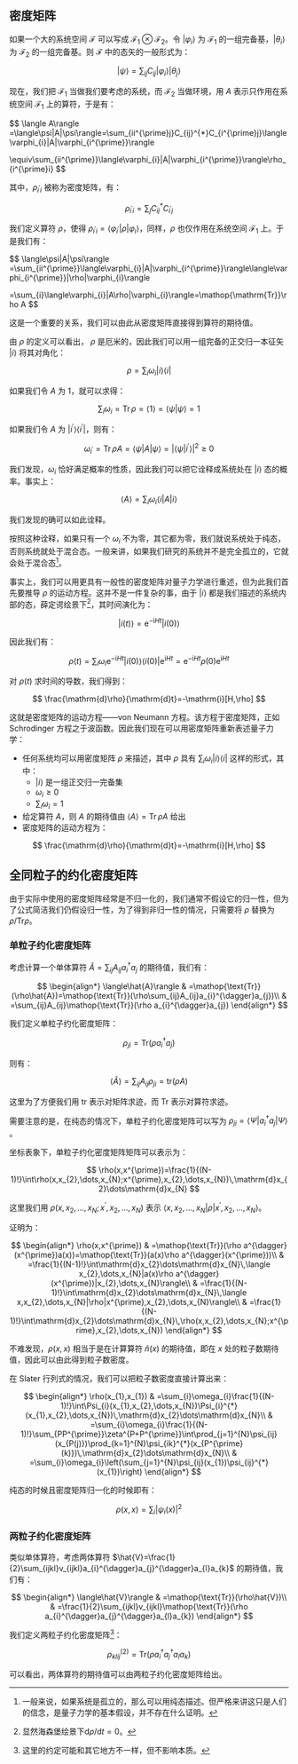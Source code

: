 ## 密度矩阵

如果一个大的系统空间 $\mathcal{F}$ 可以写成 $\mathcal{F}_{1}\otimes\mathcal{F}_{2}$。令 $|\varphi_{i}\rangle$ 为 $\mathcal{F}_{1}$ 的一组完备基，$|\theta_{i}\rangle$ 为 $\mathcal{F}_{2}$ 的一组完备基。则 $\mathcal{F}$ 中的态矢的一般形式为：

$$
|\psi\rangle=\sum_{ij}C_{ij}|\varphi_{i}\rangle|\theta_{j}\rangle
$$

现在，我们把 $\mathcal{F}_{1}$ 当做我们要考虑的系统，而 $\mathcal{F}_{2}$ 当做环境，用 $A$ 表示只作用在系统空间 $\mathcal{F}_{1}$ 上的算符，于是有：

$$
\langle A\rangle	=\langle\psi|A|\psi\rangle=\sum_{ii^{\prime}j}C_{ij}^{*}C_{i^{\prime}j}\langle\varphi_{i}|A|\varphi_{i^{\prime}}\rangle

\equiv\sum_{ii^{\prime}}\langle\varphi_{i}|A|\varphi_{i^{\prime}}\rangle\rho_{i^{\prime}i}
$$

其中，$\rho_{i^{\prime}i}$ 被称为密度矩阵，有：

$$
\rho_{i^{\prime}i}=\sum_{j}C_{ij}^{*}C_{i^{\prime}j}
$$

我们定义算符 $\rho$，使得 $\rho_{i^{\prime}i}=\langle\varphi_{i^{\prime}}|\rho|\varphi_{i}\rangle$，同样，$\rho$ 也仅作用在系统空间 $\mathcal{F}_{1}$ 上。于是我们有：

$$
\langle\psi|A|\psi\rangle	=\sum_{ii^{\prime}}\langle\varphi_{i}|A|\varphi_{i^{\prime}}\rangle\langle\varphi_{i^{\prime}}|\rho|\varphi_{i}\rangle

=\sum_{i}\langle\varphi_{i}|A\rho|\varphi_{i}\rangle=\mathop{\mathrm{Tr}}\rho A
$$

这是一个重要的关系，我们可以由此从密度矩阵直接得到算符的期待值。

由 $\rho$ 的定义可以看出， $\rho$ 是厄米的，因此我们可以用一组完备的正交归一本征矢 $|i\rangle$ 将其对角化：

$$
\rho=\sum_{i}\omega_{i}|i\rangle\langle i|
$$

如果我们令 $A$ 为 1，就可以求得：

$$
\sum_{i}\omega_{i}=\mathop{\mathrm{Tr}}\rho=\langle 1\rangle=\langle\psi|\psi\rangle=1
$$

如果我们令 $A$ 为 $|i^{\prime}\rangle\langle i^{\prime}|$，则有：

$$
\omega_{i^{\prime}}=\mathop{\mathrm{Tr}}\rho A=\langle\psi|A|\psi\rangle=\left|\langle\psi|i^{\prime}\rangle\right|^{2}\geq0
$$

我们发现，$\omega_{i}$ 恰好满足概率的性质，因此我们可以把它诠释成系统处在 $|i\rangle$ 态的概率。事实上：

$$
\langle A\rangle=\sum_{i}\omega_{i}\langle i|A|i\rangle
$$

我们发现的确可以如此诠释。

按照这种诠释，如果只有一个 $\omega_{i}$ 不为零，其它都为零，我们就说系统处于纯态，否则系统就处于混合态。一般来讲，如果我们研究的系统并不是完全孤立的，它就会处于混合态[^1]。

事实上，我们可以用更具有一般性的密度矩阵对量子力学进行重述，但为此我们首先要推导 $\rho$ 的运动方程。这并不是一件复杂的事，由于 $|i\rangle$ 都是我们描述的系统内部的态，薛定谔绘景下[^2]，其时间演化为：

$$
|i(t)\rangle=\mathrm{e}^{-\mathrm{i}Ht}|i(0)\rangle
$$

因此我们有：

$$
\rho(t)=\sum_{i}\omega_{i}\mathrm{e}^{-\mathrm{i}Ht}|i(0)\rangle\langle i(0)|\mathrm{e}^{\mathrm{i}Ht}=\mathrm{e}^{-\mathrm{i}Ht}\rho(0)\mathrm{e}^{\mathrm{i}Ht}
$$

对 $\rho (t)$ 求时间的导数，我们得到：

$$
\frac{\mathrm{d}\rho}{\mathrm{d}t}=-\mathrm{i}[H,\rho]
$$

这就是密度矩阵的运动方程——von Neumann 方程。该方程于密度矩阵，正如 Schrodinger 方程之于波函数。因此我们现在可以用密度矩阵重新表述量子力学：

- 任何系统均可以用密度矩阵 $\rho$ 来描述，其中 $\rho$ 具有 $\sum_{i}\omega_{i}|i\rangle\langle i|$ 这样的形式，其中：
	- $|i\rangle$ 是一组正交归一完备集
	- $\omega_{i}\geq0$
	- $\sum_{i}\omega_{i}=1$
- 给定算符 $A$，则 $A$ 的期待值由 $\langle A\rangle=\mathop{\mathrm{Tr}}\rho A$ 给出
- 密度矩阵的运动方程为：

$$
\frac{\mathrm{d}\rho}{\mathrm{d}t}=-\mathrm{i}[H,\rho]
$$

## 全同粒子的约化密度矩阵

由于实际中使用的密度矩阵经常是不归一化的，我们通常不假设它的归一性，但为了公式简洁我们仍假设归一性，为了得到非归一性的情况，只需要将 $\rho$ 替换为 $\rho/\mathop{\text{Tr}}\rho$。

### 单粒子约化密度矩阵

考虑计算一个单体算符 $\hat{A}=\sum_{ij}A_{ij}a_{i}^{\dagger}a_{j}$ 的期待值，我们有：

$$
\begin{align*}
\langle\hat{A}\rangle & =\mathop{\text{Tr}}(\rho\hat{A})=\mathop{\text{Tr}}(\rho\sum_{ij}A_{ij}a_{i}^{\dagger}a_{j})\\
 & =\sum_{ij}A_{ij}\mathop{\text{Tr}}(\rho a_{i}^{\dagger}a_{j})
\end{align*}
$$

我们定义单粒子约化密度矩阵：

$$
\rho_{ji}=\mathop{\text{Tr}}(\rho a_{i}^{\dagger}a_{j})
$$

则有：

$$
\langle\hat{A}\rangle=\sum_{ij}A_{ij}\rho_{ji}=\text{tr}(\rho A)
$$

这里为了方便我们用 $\mathop{\text{tr}}$ 表示对矩阵求迹，而 $\mathop{\text{Tr}}$ 表示对算符求迹。

需要注意的是，在纯态的情况下，单粒子约化密度矩阵可以写为 $\rho_{ji}=\langle\Psi|a_{i}^{\dagger}a_{j}|\Psi\rangle$ 。

坐标表象下，单粒子约化密度矩阵矩阵可以表示为：

$$
\rho(x,x^{\prime})=\frac{1}{(N-1)!}\int\rho(x,x_{2},\dots,x_{N};x^{\prime},x_{2},\dots,x_{N})\,\mathrm{d}x_{2}\dots\mathrm{d}x_{N}
$$

这里我们用 $\rho (x, x_{2},\dots, x_{N}; x^{\prime}, x_{2},\dots, x_{N})$ 表示 $\langle x, x_{2},\dots, x_{N}|\rho|x^{\prime}, x_{2},\dots, x_{N}\rangle$。

证明为：

$$
\begin{align*}
\rho(x,x^{\prime}) & =\mathop{\text{Tr}}(\rho a^{\dagger}(x^{\prime})a(x))=\mathop{\text{Tr}}(a(x)\rho a^{\dagger}(x^{\prime}))\\
 & =\frac{1}{(N-1)!}\int\mathrm{d}x_{2}\dots\mathrm{d}x_{N}\,\langle x_{2},\dots,x_{N}|a(x)\rho a^{\dagger}(x^{\prime})|x_{2},\dots,x_{N}\rangle\\
 & =\frac{1}{(N-1)!}\int\mathrm{d}x_{2}\dots\mathrm{d}x_{N}\,\langle x,x_{2},\dots,x_{N}|\rho|x^{\prime},x_{2},\dots,x_{N}\rangle\\
 & =\frac{1}{(N-1)!}\int\mathrm{d}x_{2}\dots\mathrm{d}x_{N}\,\rho(x,x_{2},\dots,x_{N};x^{\prime},x_{2},\dots,x_{N})
\end{align*}
$$

不难发现，$\rho (x, x)$ 相当于是在计算算符 $\hat{n}(x)$ 的期待值，即在 $x$ 处的粒子数期待值，因此可以由此得到粒子数密度。

在 Slater 行列式的情况，我们可以把粒子数密度直接计算出来：

$$
\begin{align*}
\rho(x_{1},x_{1}) & =\sum_{i}\omega_{i}\frac{1}{(N-1)!}\int\Psi_{i}(x_{1},x_{2},\dots,x_{N})\Psi_{i}^{*}(x_{1},x_{2},\dots,x_{N})\,\mathrm{d}x_{2}\dots\mathrm{d}x_{N}\\
 & =\sum_{i}\omega_{i}\frac{1}{(N-1)!}\sum_{PP^{\prime}}\zeta^{P+P^{\prime}}\int\prod_{j=1}^{N}\psi_{ij}(x_{P(j)})\prod_{k=1}^{N}\psi_{ik}^{*}(x_{P^{\prime}(k)})\,\mathrm{d}x_{2}\dots\mathrm{d}x_{N}\\
 & =\sum_{i}\omega_{i}\left(\sum_{j=1}^{N}\psi_{ij}(x_{1})\psi_{ij}^{*}(x_{1})\right)
\end{align*}
$$

纯态的时候且密度矩阵归一化的时候即有：

$$
\rho(x,x)=\sum_{i}|\psi_{i}(x)|^2
$$

### 两粒子约化密度矩阵

类似单体算符，考虑两体算符 $\hat{V}=\frac{1}{2}\sum_{ijkl}v_{ijkl}a_{i}^{\dagger}a_{j}^{\dagger}a_{l}a_{k}$ 的期待值，我们有：

$$
\begin{align*}
\langle\hat{V}\rangle & =\mathop{\text{Tr}}(\rho\hat{V})\\
 & =\frac{1}{2}\sum_{ijkl}v_{ijkl}\mathop{\text{Tr}}(\rho a_{i}^{\dagger}a_{j}^{\dagger}a_{l}a_{k})
\end{align*}
$$

我们定义两粒子约化密度矩阵[^3]：

$$
\rho_{klij}^{(2)}=\mathop{\text{Tr}}(\rho a_{i}^{\dagger}a_{j}^{\dagger}a_{l}a_{k})
$$

可以看出，两体算符的期待值可以由两粒子约化密度矩阵给出。

[^1]: 一般来说，如果系统是孤立的，那么可以用纯态描述。但严格来讲这只是人们的信念，是量子力学的基本假设，并不存在什么证明。
[^2]: 显然海森堡绘景下$\mathrm{d}\rho/\mathrm{d}t=0$。
[^3]: 这里的约定可能和其它地方不一样，但不影响本质。